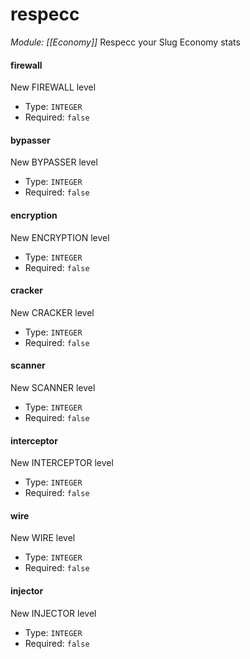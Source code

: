 # respecc
*Module: [[Economy]]*
Respecc your Slug Economy stats
#### firewall
New FIREWALL level
- Type: `INTEGER`
- Required: `false`
#### bypasser
New BYPASSER level
- Type: `INTEGER`
- Required: `false`
#### encryption
New ENCRYPTION level
- Type: `INTEGER`
- Required: `false`
#### cracker
New CRACKER level
- Type: `INTEGER`
- Required: `false`
#### scanner
New SCANNER level
- Type: `INTEGER`
- Required: `false`
#### interceptor
New INTERCEPTOR level
- Type: `INTEGER`
- Required: `false`
#### wire
New WIRE level
- Type: `INTEGER`
- Required: `false`
#### injector
New INJECTOR level
- Type: `INTEGER`
- Required: `false`
